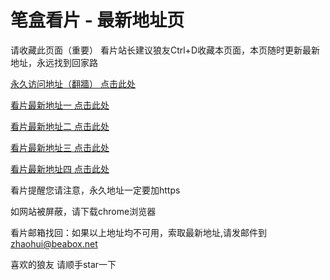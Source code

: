 # 笔盒看片 - 最新地址页

请收藏此页面（重要）
看片站长建议狼友Ctrl+D收藏本页面，本页随时更新最新地址，永远找到回家路

[永久访问地址（翻牆） 点击此处](https://beabox.net/)

[看片最新地址一 点击此处](https://bhg8n5j2s7b5.shop)

[看片最新地址二 点击此处](https://bhs6n0f9d1e3.shop)

[看片最新地址三 点击此处](https://bhb4s9o9i2b0.shop)

[看片最新地址四 点击此处](https://bhn6y3g3b6u5.shop)

看片提醒您请注意，永久地址一定要加https

如网站被屏蔽，请下载chrome浏览器

看片邮箱找回：如果以上地址均不可用，索取最新地址,请发邮件到 zhaohui@beabox.net

喜欢的狼友 请顺手star一下